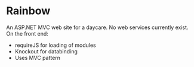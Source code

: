 Rainbow
=======
An ASP.NET MVC web site for a daycare. No web services currently exist. 
On the front end:
- requireJS for loading of modules
- Knockout for databinding
- Uses MVC pattern


